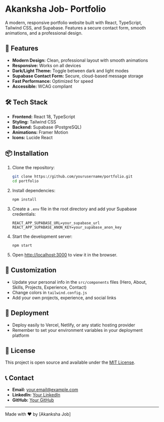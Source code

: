 # Akanksha Job- Portfolio

A modern, responsive portfolio website built with React, TypeScript, Tailwind CSS, and Supabase. Features a secure contact form, smooth animations, and a professional design.

## 🚀 Features

- **Modern Design:** Clean, professional layout with smooth animations
- **Responsive:** Works on all devices
- **Dark/Light Theme:** Toggle between dark and light modes
- **Supabase Contact Form:** Secure, cloud-based message storage
- **Fast Performance:** Optimized for speed
- **Accessible:** WCAG compliant

## 🛠️ Tech Stack

- **Frontend:** React 18, TypeScript
- **Styling:** Tailwind CSS
- **Backend:** Supabase (PostgreSQL)
- **Animations:** Framer Motion
- **Icons:** Lucide React

## 📦 Installation

1. Clone the repository:
   ```bash
   git clone https://github.com/yourusername/portfolio.git
   cd portfolio
   ```
2. Install dependencies:
   ```bash
   npm install
   ```
3. Create a `.env` file in the root directory and add your Supabase credentials:
   ```env
   REACT_APP_SUPABASE_URL=your_supabase_url
   REACT_APP_SUPABASE_ANON_KEY=your_supabase_anon_key
   ```
4. Start the development server:
   ```bash
   npm start
   ```
5. Open [http://localhost:3000](http://localhost:3000) to view it in the browser.

## 🎨 Customization

- Update your personal info in the `src/components` files (Hero, About, Skills, Projects, Experience, Contact)
- Change colors in `tailwind.config.js`
- Add your own projects, experience, and social links

## 🚀 Deployment

- Deploy easily to Vercel, Netlify, or any static hosting provider
- Remember to set your environment variables in your deployment platform

## 📄 License

This project is open source and available under the [MIT License](LICENSE).

## 📞 Contact

- **Email:** your.email@example.com
- **LinkedIn:** [Your LinkedIn](https://linkedin.com/in/yourusername)
- **GitHub:** [Your GitHub](https://github.com/yourusername)

---

Made with ❤️ by [Akanksha Job]

